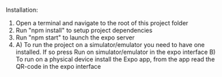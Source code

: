 Installation:

1. Open a terminal and navigate to the root of this project folder
2. Run "npm install" to setup project dependencies
3. Run "npm start" to launch the expo server
4. A) To run the project on a simulator/emulator you need to have one installed. If so press Run on <your-platform> simulator/emulator in the expo interface B) To run on a physical device install the Expo app, from the app read the QR-code in the expo interface